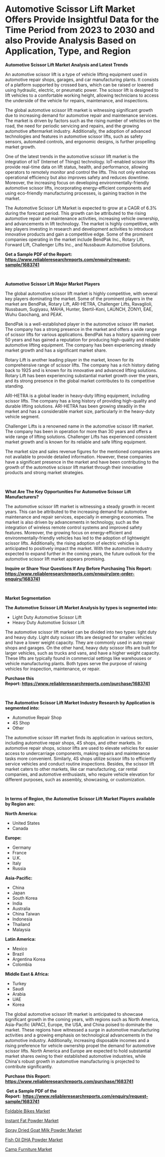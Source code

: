 <p><h1>Automotive Scissor Lift Market Offers Provide Insightful Data for the Time Period from 2023 to 2030 and also Provide Analysis Based on Application, Type, and Region</h1></p><p><strong>Automotive Scissor Lift Market Analysis and Latest Trends</strong></p>
<p><p>An automotive scissor lift is a type of vehicle lifting equipment used in automotive repair shops, garages, and car manufacturing plants. It consists of a platform supported by crossed bars, which can be raised or lowered using hydraulic, electric, or pneumatic power. The scissor lift is designed to lift vehicles to a comfortable working height, allowing technicians to access the underside of the vehicle for repairs, maintenance, and inspections.</p><p>The global automotive scissor lift market is witnessing significant growth due to increasing demand for automotive repair and maintenance services. The market is driven by factors such as the rising number of vehicles on the road, the need for periodic servicing and repairs, and the growing automotive aftermarket industry. Additionally, the adoption of advanced technologies and features in automotive scissor lifts, such as safety sensors, automated controls, and ergonomic designs, is further propelling market growth.</p><p>One of the latest trends in the automotive scissor lift market is the integration of IoT (Internet of Things) technology. IoT-enabled scissor lifts provide real-time data on lift status, health, and performance, allowing operators to remotely monitor and control the lifts. This not only enhances operational efficiency but also improves safety and reduces downtime. Moreover, the increasing focus on developing environmentally-friendly automotive scissor lifts, incorporating energy-efficient components and using eco-friendly manufacturing processes, is gaining traction in the market.</p><p>The Automotive Scissor Lift Market is expected to grow at a CAGR of 6.3% during the forecast period. This growth can be attributed to the rising automotive repair and maintenance activities, increasing vehicle ownership, and advancements in lift technology. The market is highly competitive, with key players investing in research and development activities to introduce innovative products and gain a competitive edge. Some of the prominent companies operating in the market include BendPak Inc., Rotary Lift, Forward Lift, Challenger Lifts Inc., and Nussbaum Automotive Solutions.</p></p>
<p><strong>Get a Sample PDF of the Report:&nbsp; <a href="https://www.reliableresearchreports.com/enquiry/request-sample/1683741">https://www.reliableresearchreports.com/enquiry/request-sample/1683741</a></strong></p>
<p>&nbsp;</p>
<p><strong>Automotive Scissor Lift Major Market Players</strong></p>
<p><p>The global automotive scissor lift market is highly competitive, with several key players dominating the market. Some of the prominent players in the market are BendPak, Rotary Lift, ARI-HETRA, Challenger Lifts, Ravaglioli, Nussbaum, Sugiyasu, MAHA, Hunter, Stertil-Koni, LAUNCH, ZONYI, EAE, Wuhu Gaochang, and PEAK. </p><p>BendPak is a well-established player in the automotive scissor lift market. The company has a strong presence in the market and offers a wide range of scissor lifts for various applications. BendPak has a history spanning over 50 years and has gained a reputation for producing high-quality and reliable automotive lifting equipment. The company has been experiencing steady market growth and has a significant market share.</p><p>Rotary Lift is another leading player in the market, known for its comprehensive range of scissor lifts. The company has a rich history dating back to 1925 and is known for its innovative and advanced lifting solutions. Rotary Lift has been experiencing substantial market growth over the years, and its strong presence in the global market contributes to its competitive standing.</p><p>ARI-HETRA is a global leader in heavy-duty lifting equipment, including scissor lifts. The company has a long history of providing high-quality and durable lifting solutions. ARI-HETRA has been growing steadily in the market and has a considerable market size, particularly in the heavy-duty vehicle segment.</p><p>Challenger Lifts is a renowned name in the automotive scissor lift market. The company has been in operation for more than 30 years and offers a wide range of lifting solutions. Challenger Lifts has experienced consistent market growth and is known for its reliable and safe lifting equipment.</p><p>The market size and sales revenue figures for the mentioned companies are not available to provide detailed information. However, these companies have a significant presence in the market and have been contributing to the growth of the automotive scissor lift market through their innovative products and strong market strategies.</p></p>
<p>&nbsp;</p>
<p><strong>What Are The Key Opportunities For Automotive Scissor Lift Manufacturers?</strong></p>
<p><p>The automotive scissor lift market is witnessing a steady growth in recent years. This can be attributed to the increasing demand for automotive maintenance and repair services, especially in emerging economies. The market is also driven by advancements in technology, such as the integration of wireless remote control systems and improved safety features. Moreover, the growing focus on energy-efficient and environmentally-friendly vehicles has led to the adoption of lightweight scissor lifts. Additionally, the rising adoption of electric vehicles is anticipated to positively impact the market. With the automotive industry expected to expand further in the coming years, the future outlook for the automotive scissor lift market appears promising.</p></p>
<p><strong>Inquire or Share Your Questions If Any Before Purchasing This Report: <a href="https://www.reliableresearchreports.com/enquiry/pre-order-enquiry/1683741">https://www.reliableresearchreports.com/enquiry/pre-order-enquiry/1683741</a></strong></p>
<p>&nbsp;</p>
<p><strong>Market Segmentation</strong></p>
<p><strong>The Automotive Scissor Lift Market Analysis by types is segmented into:</strong></p>
<p><ul><li>Light Duty Automotive Scissor Lift</li><li>Heavy Duty Automotive Scissor Lift</li></ul></p>
<p><p>The automotive scissor lift market can be divided into two types: light duty and heavy duty. Light duty scissor lifts are designed for smaller vehicles and have a lower weight capacity. They are commonly used in auto repair shops and garages. On the other hand, heavy duty scissor lifts are built for larger vehicles, such as trucks and vans, and have a higher weight capacity. These lifts are typically found in commercial settings like warehouses or vehicle manufacturing plants. Both types serve the purpose of raising vehicles for inspection, maintenance, or repair.</p></p>
<p><strong>Purchase this Report:&nbsp;<a href="https://www.reliableresearchreports.com/purchase/1683741">https://www.reliableresearchreports.com/purchase/1683741</a></strong></p>
<p>&nbsp;</p>
<p><strong>The Automotive Scissor Lift Market Industry Research by Application is segmented into:</strong></p>
<p><ul><li>Automotive Repair Shop</li><li>4S Shop</li><li>Other</li></ul></p>
<p><p>The automotive scissor lift market finds its application in various sectors, including automotive repair shops, 4S shops, and other markets. In automotive repair shops, scissor lifts are used to elevate vehicles for easier access to undercarriage components, making repairs and maintenance tasks more convenient. Similarly, 4S shops utilize scissor lifts to efficiently service vehicles and conduct routine inspections. Besides, the scissor lift market caters to other markets, like car manufacturing, car rental companies, and automotive enthusiasts, who require vehicle elevation for different purposes, such as assembly, showcasing, or customization.</p></p>
<p>&nbsp;</p>
<p><strong>In terms of Region, the Automotive Scissor Lift Market Players available by Region are:</strong></p>
<p>
    <p> <strong> North America: </strong>
        <ul>
            <li>United States</li>
            <li>Canada</li>
        </ul>
        </p> 
    <p> <strong> Europe: </strong>
        <ul>
            <li>Germany</li>
            <li>France</li>
            <li>U.K.</li>
            <li>Italy</li>
            <li>Russia</li>
        </ul>
        </p> 
    <p> <strong> Asia-Pacific: </strong>
        <ul>
            <li>China</li>
            <li>Japan</li>
            <li>South Korea</li>
            <li>India</li>
            <li>Australia</li>
            <li>China Taiwan</li>
            <li>Indonesia</li>
            <li>Thailand</li>
            <li>Malaysia</li>
        </ul>
        </p> 
    <p> <strong> Latin America: </strong>
        <ul>
            <li>Mexico</li>
            <li>Brazil</li>
            <li>Argentina Korea</li>
            <li>Colombia</li>
        </ul>
        </p> 
    <p> <strong> Middle East & Africa: </strong>
        <ul>
            <li>Turkey</li>
            <li>Saudi</li>
            <li>Arabia</li>
            <li>UAE</li>
            <li>Korea</li>
        </ul>
    </p>
    </p>
<p><p>The global automotive scissor lift market is anticipated to showcase significant growth in the coming years, with regions such as North America, Asia-Pacific (APAC), Europe, the USA, and China poised to dominate the market. These regions have witnessed a surge in automotive manufacturing activities and a growing emphasis on technological advancements in the automotive industry. Additionally, increasing disposable incomes and a rising preference for vehicle ownership propel the demand for automotive scissor lifts. North America and Europe are expected to hold substantial market shares owing to their established automotive industries, while China's robust growth in automotive manufacturing is projected to contribute significantly.</p></p>
<p><strong>Purchase this Report: <a href="https://www.reliableresearchreports.com/purchase/1683741">https://www.reliableresearchreports.com/purchase/1683741</a></strong></p>
<p>&nbsp;<strong>Get a Sample PDF of the Report:&nbsp;&nbsp;<a href="https://www.reliableresearchreports.com/enquiry/request-sample/1683741">https://www.reliableresearchreports.com/enquiry/request-sample/1683741</a></strong></p>
<p><strong></strong></p>
<p><p><a href="https://medium.com/@subhamgillrp23/decoding-foldable-bikes-market-metrics-market-share-trends-and-growth-patterns-ba1460b3da09">Foldable Bikes Market</a></p><p><a href="https://www.linkedin.com/pulse/instant-fat-powder-market-challenges-opportunities-growth-coguf/">Instant Fat Powder Market</a></p><p><a href="https://www.linkedin.com/pulse/decoding-spray-dried-goat-milk-powder-market-deep-dive-latest-fjdlf/">Spray Dried Goat Milk Powder Market</a></p><p><a href="https://www.linkedin.com/pulse/fish-oil-dha-powder-market-insights-players-forecast-till-xr7df/">Fish Oil DHA Powder Market</a></p><p><a href="https://medium.com/@ishankishanrp23/camp-furniture-market-comprehensive-assessment-by-type-application-and-geography-2993e597d9c2">Camp Furniture Market</a></p></p>